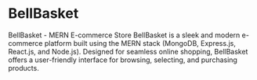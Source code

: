 # BellBasket
BellBasket - MERN E-commerce Store  BellBasket is a sleek and modern e-commerce platform built using the MERN stack (MongoDB, Express.js, React.js, and Node.js). Designed for seamless online shopping, BellBasket offers a user-friendly interface for browsing, selecting, and purchasing products. 
